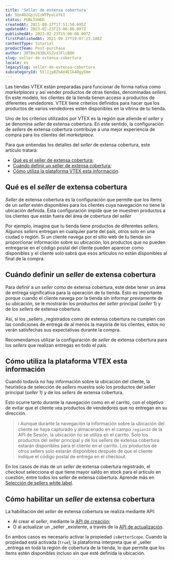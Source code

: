 ```yaml
---
title: 'Seller de extensa cobertura'
id: 5Qn4O2GpjUIzWTPpvLUfkI
status: PUBLISHED
createdAt: 2021-09-27T17:51:50.695Z
updatedAt: 2023-02-23T15:06:08.007Z
publishedAt: 2023-02-23T15:06:08.007Z
firstPublishedAt: 2021-09-27T19:07:23.186Z
contentType: tutorial
productTeam: Post-purchase
author: 30TBnJ838LXSZvdJFlcB8H
slug: seller-de-extensa-cobertura
locale: es
legacySlug: seller-de-extensa-cobertura
subcategoryId: 5tlIjp0ZkAU4EIk4OgyEmm
---
```


Las tiendas VTEX están preparadas para funcionar de forma nativa como _marketplaces_ y así vender productos de otras tiendas, denominadas _sellers_. En este modelo, los clientes de la tienda tienen acceso a productos de diferentes vendedores. VTEX tiene criterios definidos para hacer que los productos de varios vendedores estén disponibles en la vitrina de tu tienda. 

Uno de los criterios utilizados por VTEX es la región que atiende el _seller_ y se denomina _seller_ de extensa cobertura. En este sentido, la configuración de _sellers_ de extensa cobertura contribuye a una mejor experiencia de compra para los clientes del _marketplace._

Para que entiendas los detalles del _seller_ de extensa cobertura, este artículo tratará:

* [Qué es el seller de extensa cobertura](#que-es-el-seller-de-extensa-cobertura);
* [Cuándo definir un seller de extensa cobertura](#cuando-es-el-seller-de-extensa-cobertura);
* [Cómo utiliza la plataforma VTEX esta información](#como-utiliza-la-plataforma-vtex-esta-informacion).

## Qué es el _seller_ de extensa cobertura

_Seller_ de extensa cobertura es la configuración que permite que los ítems de un _seller_ estén disponibles para los clientes cuya navegación no tiene la ubicación definida. Esta configuración impide que se muestren productos a los clientes que están fuera del área de cobertura del _seller_

Por ejemplo, imagina que tu tienda tiene productos de diferentes _sellers_. Algunos _sellers_ entregan en cualquier parte del país, otros solo en una ciudad o región. Si un cliente navega por el sitio web de tu tienda sin proporcionar información sobre su ubicación, los productos que no pueden entregarse en el código postal del cliente pueden aparecer como disponibles y el cliente solo sabrá que esos artículos no están disponibles al final de la compra. 

## Cuándo definir un _seller_ de extensa cobertura

Para definir a un _seller_ como de extensa cobertura, este debe tener un área de entrega significativa para la operación de tu tienda. Esto es importante porque cuando el cliente navega por la tienda sin informar previamente de su ubicación, se le mostrarán los productos del _seller_ principal (_seller_ 1) y de los _sellers_ de extensa cobertura. 

Así, si los _sellers _registrados como de extensa cobertura no cumplen con las condiciones de entrega ​de al menos la mayoría de los clientes, estos no verán satisfechas sus expectativas durante la compra.

Recomendamos utilizar la configuración de _seller_ de extensa cobertura para los _sellers_ que realizan entregas en todo el país.

## Cómo utiliza la plataforma VTEX esta información

Cuando todavía no hay información sobre la ubicación del cliente, la heurística de selección de _sellers_ muestra solo los productos del _seller_ principal (_seller_ 1) y de los _sellers_ de extensa cobertura.

Esto ocurre tanto durante la navegación como en el carrito, con el objetivo de evitar que el cliente vea productos de vendedores que no entregan en su dirección.

>ℹ️ Aunque durante la navegación la información sobre la ubicación del cliente se haya capturado y almacenado en el campo `regionId` de la API de Sesión, la ubicación no se utiliza en el carrito. Solo los productos del seller principal y de los sellers de extensa cobertura estarán disponibles para el cliente en el carrito. Los productos de otros sellers solo estarán disponibles después de que el cliente indique el código postal de entrega en el checkout.

En los casos de más de un *seller* de extensa cobertura registrado, el *checkout* selecciona el que tiene mayor saldo en stock para el artículo en cuestión, entre todos los *seller* de extensa cobertura. Aprende más en [Selección de sellers white label](https://help.vtex.com/es/tutorial/algoritmo-de-selecao-de-sellers-white-label--3MemNQ4pKkWCpMdzI27AHa).

## Cómo habilitar un _seller_ de extensa cobertura

La habilitación del _seller_ de extensa cobertura se realiza mediante API:

* Al crear el _seller_, mediante la [API de creación](https://developers.vtex.com/docs/api-reference/marketplace-apis#post-/-accountName-.-environment-.com.br/api/seller-register/pvt/sellers);
* O al actualizar un _seller _existente, a través de la [API de actualización](https://developers.vtex.com/docs/api-reference/marketplace-apis#patch-/-accountName-.-environment-.com.br/api/seller-register/pvt/sellers/-sellerId-).

En ambos casos es necesario activar la propiedad `isBetterScope`. Cuando la propiedad está activada (`true`), la plataforma interpreta que el _seller _entrega en toda la región de cobertura de la tienda, lo que permite que los ítems estén disponibles incluso sin que esté definida la ubicación.

